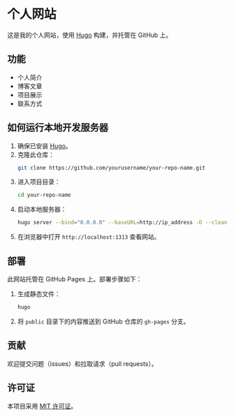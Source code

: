 # 个人网站

这是我的个人网站，使用 [Hugo](https://gohugo.io/) 构建，并托管在 GitHub 上。

## 功能

- 个人简介
- 博客文章
- 项目展示
- 联系方式

## 如何运行本地开发服务器

1. 确保已安装 [Hugo](https://gohugo.io/getting-started/installing/)。
2. 克隆此仓库：
    ```bash
    git clone https://github.com/yourusername/your-repo-name.git
    ```
3. 进入项目目录：
    ```bash
    cd your-repo-name
    ```
4. 启动本地服务器：
    ```bash
    hugo server --bind="0.0.0.0" --baseURL=http://ip_address -D --cleanDestinationDir --gc --logLevel info --ignoreCache
    ```
5. 在浏览器中打开 `http://localhost:1313` 查看网站。

## 部署

此网站托管在 GitHub Pages 上。部署步骤如下：

1. 生成静态文件：
    ```bash
    hugo
    ```
2. 将 `public` 目录下的内容推送到 GitHub 仓库的 `gh-pages` 分支。

## 贡献

欢迎提交问题（issues）和拉取请求（pull requests）。

## 许可证

本项目采用 [MIT 许可证](LICENSE)。